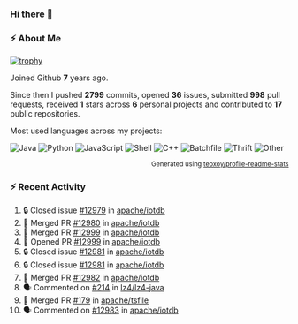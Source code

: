 ### Hi there 👋

### :zap: About Me

[![trophy](https://github-profile-trophy.vercel.app/?username=HTHou&theme=onedark)](https://github.com/ryo-ma/github-profile-trophy)
   
Joined Github **7** years ago.

Since then I pushed **2799** commits, opened **36** issues, submitted **998** pull requests, received **1** stars across **6** personal projects and contributed to **17** public repositories.

Most used languages across my projects:

![Java](https://img.shields.io/static/v1?style=flat-square&label=%E2%A0%80&color=555&labelColor=%23b07219&message=Java%EF%B8%B196.4%25)
![Python](https://img.shields.io/static/v1?style=flat-square&label=%E2%A0%80&color=555&labelColor=%233572A5&message=Python%EF%B8%B10.8%25)
![JavaScript](https://img.shields.io/static/v1?style=flat-square&label=%E2%A0%80&color=555&labelColor=%23f1e05a&message=JavaScript%EF%B8%B10.6%25)
![Shell](https://img.shields.io/static/v1?style=flat-square&label=%E2%A0%80&color=555&labelColor=%2389e051&message=Shell%EF%B8%B10.4%25)
![C++](https://img.shields.io/static/v1?style=flat-square&label=%E2%A0%80&color=555&labelColor=%23f34b7d&message=C%2B%2B%EF%B8%B10.4%25)
![Batchfile](https://img.shields.io/static/v1?style=flat-square&label=%E2%A0%80&color=555&labelColor=%23C1F12E&message=Batchfile%EF%B8%B10.3%25)
![Thrift](https://img.shields.io/static/v1?style=flat-square&label=%E2%A0%80&color=555&labelColor=%23D12127&message=Thrift%EF%B8%B10.2%25)
![Other](https://img.shields.io/static/v1?style=flat-square&label=%E2%A0%80&color=555&labelColor=%23ededed&message=Other%EF%B8%B10.4%25)

<p align="right"><sub>Generated using <a href="https://github.com/marketplace/actions/profile-readme-stats">teoxoy/profile-readme-stats</a></sub></p>


<!--![](https://github.com/HTHou/HTHou/blob/output/github-contribution-grid-snake.svg)-->

<!--![Haonan Hou's github stats](https://github-readme-stats.vercel.app/api?username=HTHou&count_private=true&show_icons=true&theme=onedark)-->

<!--![Haonan Hou's wakatime stats](https://github-readme-stats.vercel.app/api/wakatime?username=HTHou&layout=compact&theme=onedark)-->

<!--![Top Langs](https://github-readme-stats.vercel.app/api/top-langs/?username=HTHou&theme=onedark&layout=compact)-->

### :zap: Recent Activity
<!--START_SECTION:activity-->
1. 🔒 Closed issue [#12979](https://github.com/apache/iotdb/issues/12979) in [apache/iotdb](https://github.com/apache/iotdb)
2. 🎉 Merged PR [#12980](https://github.com/apache/iotdb/pull/12980) in [apache/iotdb](https://github.com/apache/iotdb)
3. 🎉 Merged PR [#12999](https://github.com/apache/iotdb/pull/12999) in [apache/iotdb](https://github.com/apache/iotdb)
4. 💪 Opened PR [#12999](https://github.com/apache/iotdb/pull/12999) in [apache/iotdb](https://github.com/apache/iotdb)
5. 🔒 Closed issue [#12981](https://github.com/apache/iotdb/issues/12981) in [apache/iotdb](https://github.com/apache/iotdb)
6. 🔒 Closed issue [#12981](https://github.com/apache/iotdb/issues/12981) in [apache/iotdb](https://github.com/apache/iotdb)
7. 🎉 Merged PR [#12982](https://github.com/apache/iotdb/pull/12982) in [apache/iotdb](https://github.com/apache/iotdb)
8. 🗣 Commented on [#214](https://github.com/lz4/lz4-java/issues/214#issuecomment-2244098575) in [lz4/lz4-java](https://github.com/lz4/lz4-java)
9. 🎉 Merged PR [#179](https://github.com/apache/tsfile/pull/179) in [apache/tsfile](https://github.com/apache/tsfile)
10. 🗣 Commented on [#12983](https://github.com/apache/iotdb/pull/12983#issuecomment-2241880206) in [apache/iotdb](https://github.com/apache/iotdb)
<!--END_SECTION:activity-->

<!--
**HTHou/HTHou** is a ✨ _special_ ✨ repository because its `README.md` (this file) appears on your GitHub profile.

Here are some ideas to get you started:

- 🔭 I’m currently working on ...
- 🌱 I’m currently learning ...
- 👯 I’m looking to collaborate on ...
- 🤔 I’m looking for help with ...
- 💬 Ask me about ...
- 📫 How to reach me: ...
- 😄 Pronouns: ...
- ⚡ Fun fact: ...
-->
